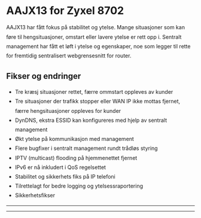 <html>
<head>
  <title>100AAJX13D0.bin.md</title>
  <link href="../../asset/780508248e/bootstrap.css" rel="stylesheet">
  <link href="../../asset/748fb45f53/font-awesome4.css" rel="stylesheet">
</head>

<body>
<div class="container" style="max-width:44em;line-height:1.8em;margin-bottom:4em;">
  <br>
  <a href="../p8702">
    <i class="fa fa-arrow-circle-left fa-3x"></i>
</a>  <h1>AAJX13 for Zyxel 8702</h1>

<p>AAJX13 har fått fokus på stabilitet og ytelse.  Mange situasjoner som kan føre til hengsituasjoner, omstart eller lavere ytelse er rett opp i.  Sentralt management har fått et løft i ytelse og egenskaper, noe som legger til rette for fremtidig sentralisert webgrensesnitt for router.</p>

<h2>Fikser og endringer</h2>

<ul>
<li>Tre kræsj situasjoner rettet, færre ommstart oppleves av kunder</li>
<li>Tre situasjoner der trafikk stopper eller WAN IP ikke mottas fjernet, færre hengsituasjoner oppleves for kunder</li>
<li>DynDNS, ekstra ESSID kan konfigureres med hjelp av sentralt management</li>
<li>Økt ytelse på kommunikasjon med management</li>
<li>Flere bugfixer i sentralt management rundt trådløs styring</li>
<li>IPTV (multicast) flooding på hjemmenettet fjernet</li>
<li>IPv6 er nå inkludert i QoS regelsettet</li>
<li>Stabilitet og sikkerhets fiks på IP telefoni</li>
<li>Tilrettelagt for bedre logging og ytelsessraportering</li>
<li>Sikkerhetsfikser</li>
</ul>

<hr />

<p><a href="../cpe-zyxel-p8702n/100AAJX13D0.bin"><i class="fa fa-download fa-3x"></i></a></p>

  <hr>
</div>
</body>
</html>
